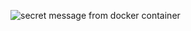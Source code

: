 
![secret message from docker container](https://github.com/winterswitch/devopswithdocker/assets/171403848/bf456835-47de-4523-a7d6-864ac7b828de?raw=true)
